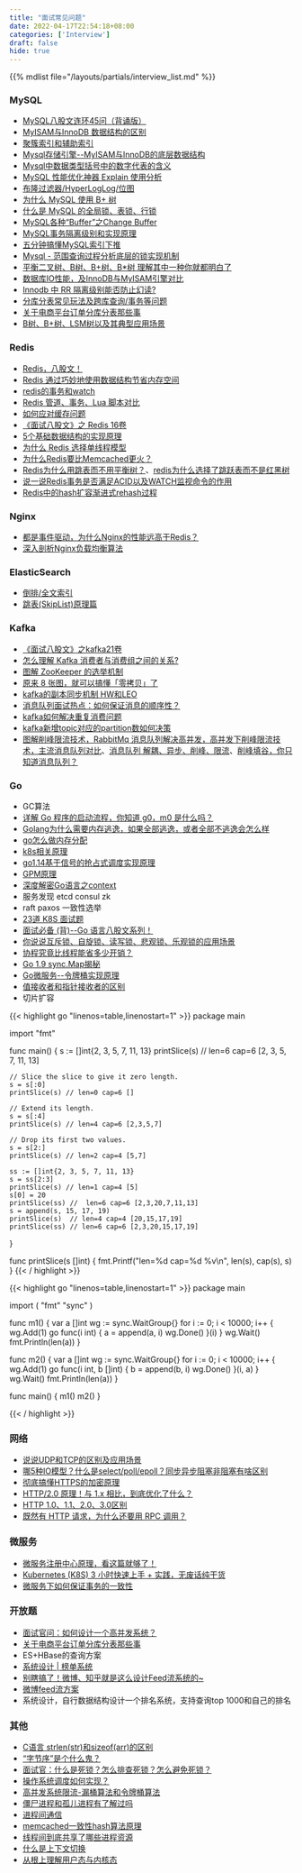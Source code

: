 ```yaml
---
title: "面试常见问题"
date: 2022-04-17T22:54:18+08:00
categories: ['Interview']
draft: false
hide: true
---
```


{{% mdlist file="/layouts/partials/interview_list.md" %}}

### MySQL
* [MySQL八股文连环45问（背诵版）](https://zhuanlan.zhihu.com/p/403656116)
* [MyISAM与InnoDB 数据结构的区别](https://zhuanlan.zhihu.com/p/343746709)
* [聚簇索引和辅助索引](https://zhuanlan.zhihu.com/p/371167166)
* [Mysql存储引擎--MyISAM与InnoDB的底层数据结构](https://www.cnblogs.com/zhangdanyang95/p/11384785.html)
* [Mysql中数据类型括号中的数字代表的含义](https://www.cnblogs.com/loren-yang/p/7512258.html)
* [MySQL 性能优化神器 Explain 使用分析](https://segmentfault.com/a/1190000008131735)
* [布隆过滤器/HyperLogLog/位图](https://hogwartsrico.github.io/2020/06/08/BloomFilter-HyperLogLog-BitMap/index.html)
* [为什么 MySQL 使用 B+ 树](https://draveness.me/whys-the-design-mysql-b-plus-tree/)
* [什么是 MySQL 的全局锁、表锁、行锁](https://segmentfault.com/a/1190000039848201)
* [MySQL各种“Buffer”之Change Buffer](https://www.modb.pro/db/112469)
* [MySQL事务隔离级别和实现原理](https://zhuanlan.zhihu.com/p/117476959)
* [五分钟搞懂MySQL索引下推](https://www.cnblogs.com/three-fighter/p/15246577.html)
* [Mysql - 范围查询过程分析底层的锁实现机制](https://blog.csdn.net/it_lihongmin/article/details/115337587)
* [平衡二叉树、B树、B+树、B*树 理解其中一种你就都明白了](https://zhuanlan.zhihu.com/p/27700617)
* [数据库IO性能，及InnoDB与MyISAM引擎对比](https://blog.csdn.net/weixin_38744051/article/details/86466908)
* [Innodb 中 RR 隔离级别能否防止幻读?](https://github.com/Yhzhtk/note/issues/42)
* [分库分表常见玩法及跨库查询/事务等问题](https://www.jianshu.com/p/6f5662908dae)
* [关于电商平台订单分库分表那些事](https://www.cnblogs.com/ZJOE80/p/15763170.html)
* [B树、B+树、LSM树以及其典型应用场景](https://blog.csdn.net/u010853261/article/details/78217823)


### Redis
* [Redis，八股文！](https://jishuin.proginn.com/p/763bfbd66f14)
* [Redis 通过巧妙地使用数据结构节省内存空间](https://blog.csdn.net/qq_39751320/article/details/108862584)
* [redis的事务和watch](https://www.jianshu.com/p/361cb9cd13d5)
* [Redis 管道、事务、Lua 脚本对比](https://blog.csdn.net/qq_35787138/article/details/113741467)
* [如何应对缓存问题](https://gongfukangee.github.io/2019/04/02/Cache/#%E7%BC%93%E5%AD%98%E7%A9%BF%E9%80%8F)
* [《面试八股文》之 Redis 16卷](https://juejin.cn/post/6989153296808149029)
* [5个基础数据结构的实现原理]()
* [为什么 Redis 选择单线程模型](https://draveness.me/whys-the-design-redis-single-thread/)
* [为什么Redis要比Memcached更火？](https://cloud.tencent.com/developer/article/1697819)
* [Redis为什么用跳表而不用平衡树？](https://zhuanlan.zhihu.com/p/23370124)、[redis为什么选择了跳跃表而不是红黑树](https://blog.csdn.net/qq9808/article/details/104865385)
* [说一说Redis事务是否满足ACID以及WATCH监视命令的作用](https://blog.csdn.net/qq_39794062/article/details/120426301)
* [Redis中的hash扩容渐进式rehash过程](https://zhuanlan.zhihu.com/p/400625895)

### Nginx
* [都是事件驱动，为什么Nginx的性能远高于Redis？](https://www.taohui.tech/2020/12/14/nginx/%E9%83%BD%E6%98%AF%E4%BA%8B%E4%BB%B6%E9%A9%B1%E5%8A%A8%EF%BC%8C%E4%B8%BA%E4%BB%80%E4%B9%88nginx%E7%9A%84%E6%80%A7%E8%83%BD%E8%BF%9C%E9%AB%98%E4%BA%8Eredis%EF%BC%9F/)
* [深入剖析Nginx负载均衡算法](https://www.taohui.tech/2021/02/08/nginx/%E6%B7%B1%E5%85%A5%E5%89%96%E6%9E%90Nginx%E8%B4%9F%E8%BD%BD%E5%9D%87%E8%A1%A1%E7%AE%97%E6%B3%95/)

### ElasticSearch
* [倒排/全文索引](https://zhuanlan.zhihu.com/p/33671444)
* [跳表(SkipList)原理篇](https://www.cnblogs.com/Laymen/p/14084664.html)

### Kafka
* [《面试八股文》之kafka21卷](https://juejin.cn/post/6982851330234646565)
* [怎么理解 Kafka 消费者与消费组之间的关系?](https://segmentfault.com/a/1190000039125247)
* [图解 ZooKeeper 的选举机制](https://segmentfault.com/a/1190000039385874)
* [原来 8 张图，就可以搞懂「零拷贝」了](https://www.cnblogs.com/xiaolincoding/p/13719610.html)
* [kafka的副本同步机制 HW和LEO](https://www.cfanz.cn/mobile/resource/detail/lBAxElXWnQjmO)
* [消息队列面试热点：如何保证消息的顺序性？](https://juejin.cn/post/6844904000098140173)
* [kafka如何解决重复消费问题](https://blog.51cto.com/u_15281317/3007783)
* [kafka新增topic对应的partition数如何决策](https://juejin.cn/post/6988344277654847501)
* [图解削峰限流技术，RabbitMq 消息队列解决高并发，高并发下削峰限流技术，主流消息队列对比](https://blog.csdn.net/penggerhe/article/details/108404243)、[消息队列 解耦、异步、削峰、限流](https://blog.csdn.net/qq_36390914/article/details/108359791)、[削峰填谷，你只知道消息队列？](https://developer.51cto.com/article/676653.html?edm)

### Go
* GC算法
* [详解 Go 程序的启动流程，你知道 g0，m0 是什么吗？](https://segmentfault.com/a/1190000040181868)
* [Golang为什么需要内存逃逸，如果全部逃逸，或者全部不逃逸会怎么样](https://segmentfault.com/a/1190000040450335)
* [go怎么做内存分配]()
* [k8s相关原理]()
* [go1.14基于信号的抢占式调度实现原理](https://xiaorui.cc/archives/6535)
* [GPM原理](https://learnku.com/articles/41728)
* [深度解密Go语言之context](https://zhuanlan.zhihu.com/p/68792989)
* 服务发现 etcd consul zk
* raft paxos 一致性选举
* [23道 K8S 面试题](https://www.modb.pro/db/99717)
* [面试必备 (背)--Go 语言八股文系列！](https://xie.infoq.cn/article/ac87ac5f9e8def9f91b817bf9)
* [你说说互斥锁、自旋锁、读写锁、悲观锁、乐观锁的应用场景](https://cloud.tencent.com/developer/article/1700079)
* [协程究竟比线程能省多少开销？](https://segmentfault.com/a/1190000037676163)
* [Go 1.9 sync.Map揭秘](https://colobu.com/2017/07/11/dive-into-sync-Map/)
* [Go微服务--令牌桶实现原理](https://www.cnblogs.com/failymao/p/15221534.html)
* [值接收者和指针接收者的区别](https://golang.design/go-questions/interface/receiver/)
* 切片扩容

{{< highlight go "linenos=table,linenostart=1" >}}
package main

import "fmt"

func main() {
	s := []int{2, 3, 5, 7, 11, 13}
	printSlice(s) // len=6 cap=6 [2, 3, 5, 7, 11, 13]

	// Slice the slice to give it zero length.
	s = s[:0]
	printSlice(s) // len=0 cap=6 []

	// Extend its length.
	s = s[:4]
	printSlice(s) // len=4 cap=6 [2,3,5,7]

	// Drop its first two values.
	s = s[2:]
	printSlice(s) // len=2 cap=4 [5,7]

	ss := []int{2, 3, 5, 7, 11, 13}
	s = ss[2:3]
	printSlice(s) // len=1 cap=4 [5]
	s[0] = 20
	printSlice(ss) //  len=6 cap=6 [2,3,20,7,11,13]
	s = append(s, 15, 17, 19)
	printSlice(s)  // len=4 cap=4 [20,15,17,19]
	printSlice(ss) // len=6 cap=6 [2,3,20,15,17,19]
}

func printSlice(s []int) {
	fmt.Printf("len=%d cap=%d %v\n", len(s), cap(s), s)
}
{{< / highlight >}}


{{< highlight go "linenos=table,linenostart=1" >}}
package main

import (
	"fmt"
	"sync"
)

func m1() {
	var a []int
	wg := sync.WaitGroup{}
	for i := 0; i < 10000; i++ {
		wg.Add(1)
		go func(i int) {
			a = append(a, i)
			wg.Done()
		}(i)
	}
	wg.Wait()
	fmt.Println(len(a))
}

func m2() {
	var a []int
	wg := sync.WaitGroup{}
	for i := 0; i < 10000; i++ {
		wg.Add(1)
		go func(i int, b []int) {
			b = append(b, i)
			wg.Done()
		}(i, a)
	}
	wg.Wait()
	fmt.Println(len(a))
}

func main() {
	m1()
	m2()
}

{{< / highlight >}}

### 网络
* [说说UDP和TCP的区别及应用场景](https://segmentfault.com/a/1190000021815671)
* [哪5种IO模型？什么是select/poll/epoll？同步异步阻塞非阻塞有啥区别](https://www.cnblogs.com/yangjianyong-bky/articles/14608585.html)
* [彻底搞懂HTTPS的加密原理](https://zhuanlan.zhihu.com/p/43789231)
* [HTTP/2.0 原理！与 1.x 相比，到底优化了什么？](https://blog.csdn.net/plokmju88/article/details/118688462)
* [HTTP 1.0、1.1、2.0、3.0区别](https://www.jianshu.com/p/cd70b8e90d00)
* [既然有 HTTP 请求，为什么还要用 RPC 调用？](https://www.zhihu.com/question/41609070)

### 微服务
* [微服务注册中心原理，看这篇就够了！](https://www.cnblogs.com/haha12/p/11532910.html)
* [Kubernetes (K8S) 3 小时快速上手 + 实践，无废话纯干货](https://www.bilibili.com/video/BV1Tg411P7EB?p=7&spm_id_from=444.41.top_right_bar_window_history.content.click)
* [微服务下如何保证事务的一致性](https://zhuanlan.zhihu.com/p/130416752)


### 开放题
* [面试官问：如何设计一个高并发系统？](https://blog.51cto.com/u_15420855/4713743)
* [关于电商平台订单分库分表那些事](https://www.cnblogs.com/ZJOE80/p/15763170.html)
* ES+HBase的查询方案
* [系统设计 | 榜单系统](https://zhuanlan.zhihu.com/p/477724438)
* [别瞎搞了！微博、知乎就是这么设计Feed流系统的~](https://jishuin.proginn.com/p/763bfbd5468b)
* [微博feed流方案](https://utf8.hk/archives/php_redis_weibo_feed.html)
* 系统设计，自行数据结构设计一个排名系统，支持查询top 1000和自己的排名

### 其他
* [C语言 strlen(str)和sizeof(arr)的区别](https://blog.csdn.net/wang123456___/article/details/114736344)
* [“字节序”是个什么鬼？](https://zhuanlan.zhihu.com/p/21388517)
* [面试官：什么是死锁？怎么排查死锁？怎么避免死锁？](https://segmentfault.com/a/1190000039753805?utm_source=sf-similar-article)
* [操作系统调度如何实现？](https://www.zhihu.com/question/25527028)
* [高并发系统限流-漏桶算法和令牌桶算法](https://www.cnblogs.com/xuwc/p/9123078.html)
* [僵尸进程和孤儿进程有了解过吗](https://xie.infoq.cn/article/3a980c8f6a5a0a7a26cc3d2e8)
* [进程间通信](https://akaedu.github.io/book/ch30s04.html)
* [memcached一致性hash算法原理 ](https://www.cnblogs.com/hjwublog/p/5625275.html)
* [线程间到底共享了哪些进程资源](https://cloud.tencent.com/developer/article/1768025)
* [什么是上下文切换](https://luffy997.github.io/2021/07/19/%E4%BB%80%E4%B9%88%E6%98%AF%E4%B8%8A%E4%B8%8B%E6%96%87%E5%88%87%E6%8D%A2/#%E4%B8%8A%E4%B8%8B%E6%96%87)
* [从根上理解用户态与内核态](https://segmentfault.com/a/1190000039774784)